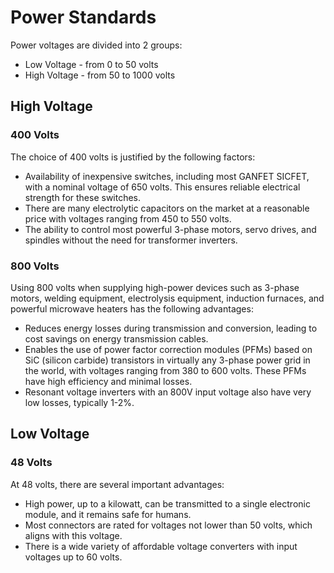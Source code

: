# Power Standards

Power voltages are divided into 2 groups:

- Low Voltage - from 0 to 50 volts
- High Voltage - from 50 to 1000 volts

## High Voltage

### 400 Volts

The choice of 400 volts is justified by the following factors:

- Availability of inexpensive switches, including most GANFET SICFET, with a nominal voltage of 650 volts. This ensures reliable electrical strength for these switches.
- There are many electrolytic capacitors on the market at a reasonable price with voltages ranging from 450 to 550 volts.
- The ability to control most powerful 3-phase motors, servo drives, and spindles without the need for transformer inverters.

### 800 Volts

Using 800 volts when supplying high-power devices such as 3-phase motors, welding equipment, electrolysis equipment, induction furnaces, and powerful microwave heaters has the following advantages:

- Reduces energy losses during transmission and conversion, leading to cost savings on energy transmission cables.
- Enables the use of power factor correction modules (PFMs) based on SiC (silicon carbide) transistors in virtually any 3-phase power grid in the world, with voltages ranging from 380 to 600 volts. These PFMs have high efficiency and minimal losses.
- Resonant voltage inverters with an 800V input voltage also have very low losses, typically 1-2%.

## Low Voltage

### 48 Volts

At 48 volts, there are several important advantages:

- High power, up to a kilowatt, can be transmitted to a single electronic module, and it remains safe for humans.
- Most connectors are rated for voltages not lower than 50 volts, which aligns with this voltage.
- There is a wide variety of affordable voltage converters with input voltages up to 60 volts.
